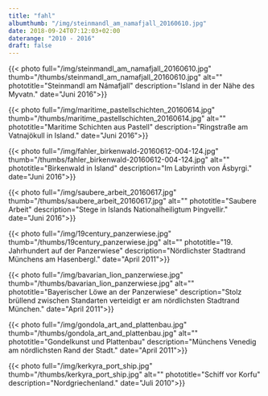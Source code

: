 ```yaml
---
title: "fahl"
albumthumb: "/img/steinmandl_am_namafjall_20160610.jpg"
date: 2018-09-24T07:12:03+02:00
daterange: "2010 - 2016"
draft: false
---
```


{{< photo full="/img/steinmandl_am_namafjall_20160610.jpg" thumb="/thumbs/steinmandl_am_namafjall_20160610.jpg" alt="" phototitle="Steinmandl am Námafjall" description="Island in der Nähe des Myvatn." date="Juni 2016">}}

{{< photo full="/img/maritime_pastellschichten_20160614.jpg" thumb="/thumbs/maritime_pastellschichten_20160614.jpg" alt="" phototitle="Maritime Schichten aus Pastell" description="Ringstraße am Vatnajökull in Island." date="Juni 2016">}}

{{< photo full="/img/fahler_birkenwald-20160612-004-124.jpg" thumb="/thumbs/fahler_birkenwald-20160612-004-124.jpg" alt="" phototitle="Birkenwald in Island" description="Im Labyrinth von Ásbyrgi." date="Juni 2016">}}

{{< photo full="/img/saubere_arbeit_20160617.jpg" thumb="/thumbs/saubere_arbeit_20160617.jpg" alt="" phototitle="Saubere Arbeit" description="Stege in Islands Nationalheiligtum Þingvellir." date="Juni 2016">}}

{{< photo full="/img/19century_panzerwiese.jpg" thumb="/thumbs/19century_panzerwiese.jpg" alt="" phototitle="19. Jahrhundert auf der Panzerwiese" description="Nördlichster Stadtrand Münchens am Hasenbergl." date="April 2011">}}

{{< photo full="/img/bavarian_lion_panzerwiese.jpg" thumb="/thumbs/bavarian_lion_panzerwiese.jpg" alt="" phototitle="Bayerischer Löwe an der Panzerwiese" description="Stolz brüllend zwischen Standarten verteidigt er am nördlichsten Stadtrand München." date="April 2011">}}

{{< photo full="/img/gondola_art_and_plattenbau.jpg" thumb="/thumbs/gondola_art_and_plattenbau.jpg" alt="" phototitle="Gondelkunst und Plattenbau" description="Münchens Venedig am nördlichsten Rand der Stadt." date="April 2011">}}

{{< photo full="/img/kerkyra_port_ship.jpg" thumb="/thumbs/kerkyra_port_ship.jpg" alt="" phototitle="Schiff vor Korfu" description="Nordgriechenland." date="Juli 2010">}}






